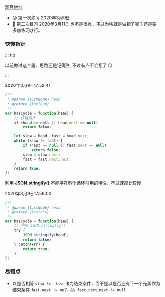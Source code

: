 [题目地址](https://leetcode-cn.com/problems/linked-list-cycle/)



- 😣 第一次练习 2020年3月9日
- :shit: 第二次练习 2020年3月11日 也不是很难，不过为啥就是做错了呢？还是要多加练习才行。



### 快慢指针

::: tip

以前做过这个题，思路还是记得住, 不过有点不会写了 😏

:::

2020年3月9日17:52:41

```javascript
/**
 * @param {ListNode} head
 * @return {boolean}
 */
var hasCycle = function(head) {
    // 快慢指针
    if (head == null || head.next == null) 
        return false;
    
    let slow = head, fast = head.next;
    while (slow != fast) {
        if (fast == null || fast.next == null) 
            return false;
        slow = slow.next;
        fast = fast.next.next;
    }
    return true;
};
```



利用 **JSON.stringify()** 不能字符串化循环引用的特性，不过速度比较慢

2020年3月9日17:59:00

```javascript
/**
 * @param {ListNode} head
 * @return {boolean}
 */
var hasCycle = function(head) {
    // 利用 JSON.stringfiy()
    try {
        JSON.stringify(head);
        return false;
    } catch(err) {
        return true;
    }
};
```



### 易错点

- 以是否相等 `slow !=  fast` 作为结束条件，而不是以是否还有下一个元素作为结束条件 `fast.next != null && fast.next.next != null`

